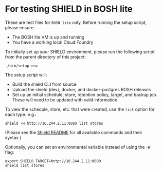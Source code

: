 # For testing SHIELD in BOSH lite

These are test files for `BOSH lite` only. Before running the setup script, please ensure:
* The BOSH lite VM is up and running
* You have a working local Cloud Foundry

To initially set up your SHIELD environment, please run the following script from the parent directory of this project:

```
./bin/setup-env
```

The setup script will:

* Build the shield CLI from source
* Upload the shield (dev), docker, and docker-postgres BOSH releases
* Set up an initial schedule, store, retention policy, target, and backup job. These will need to be updated with valid information.

To view the schedule, store, etc. that were created, use the `list` option for each type. e.g.:

```
shield -H http://10.244.2.11:8080 list stores
```

(Please see the [Shield README](https://github.com/starkandwayne/shield#cli-usage-examples) for all available commands and their syntax.)

Optionally, you can set an environmental variable instead of using the `-H` flag:

```
export SHIELD_TARGET=http://10.244.2.11:8080
shield list stores
```

